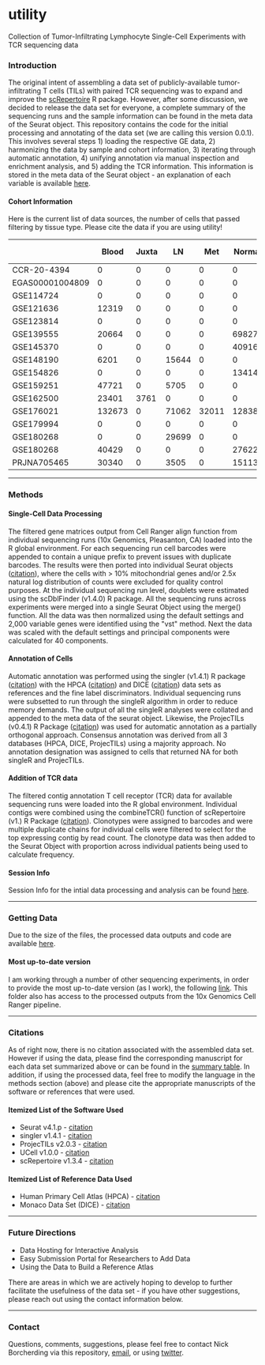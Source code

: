 # utility
Collection of Tumor-Infiltrating Lymphocyte Single-Cell Experiments with TCR sequencing data

### Introduction
The original intent of assembling a data set of publicly-available tumor-infiltrating T cells (TILs) with paired TCR sequencing was to expand 
and improve the [scRepertoire](https://github.com/ncborcherding/scRepertoire) R package. However, after some discussion, we decided to release 
the data set for everyone, a complete summary of the sequencing runs and the sample information can be found in the meta data of the Seurat object. 
This repository contains the code for the initial processing and annotating of the data set (we are calling this version 0.0.1). 
This involves several steps 1) loading the respective GE data, 2) harmonizing the data by sample and cohort information, 
3) iterating through automatic annotation, 4) unifying annotation via manual inspection and enrichment analysis, and 5) adding the TCR information. This information is stored in the meta data of the Seurat object - an explanation of each variable is available [here](https://github.com/ncborcherding/utility/blob/dev/summaryInfo/meta.data.headers.txt).

#### Cohort Information
Here is the current list of data sources, the number of cells that passed filtering by tissue type. Please cite the data if you are using utility!

|             | Blood | Juxta | LN   | Met | Normal | Tumor | Cancer Type | Date Added | Citation |
|-------------|-------|-------|------|-----|---|-------|-------------|------------|----------|
| CCR-20-4394 | 0     | 0     | 0    | 0   |0      | 26760 | Ovarian     | 6/19/21 |[cite](https://clincancerres.aacrjournals.org/content/early/2021/06/10/1078-0432.CCR-20-4394) |
| EGAS00001004809| 0     | 0     | 0    | 0   | 0      | 181667 | Breast      | 3/30/22 |[cite](https://pubmed.ncbi.nlm.nih.gov/33958794/) |
| GSE114724   | 0     | 0     | 0    | 0   | 0      | 27651 | Breast      | 6/19/21 |[cite](https://pubmed.ncbi.nlm.nih.gov/29961579/) |
| GSE121636   | 12319 | 0     | 0    | 0   | 0      | 11436 | Renal       | 6/19/21 |[cite](https://pubmed.ncbi.nlm.nih.gov/33504936/) |
| GSE123814   | 0     | 0     | 0    | 0   |0      | 77496 | Multiple    | 7/4/21 |[cite](https://pubmed.ncbi.nlm.nih.gov/31359002/) |
| GSE139555   | 20664 | 0     | 0    | 0   | 69827  | 83301 | Multiple    | 6/19/21 |[cite](https://pubmed.ncbi.nlm.nih.gov/32103181/) |
| GSE145370   | 0     | 0     | 0    | 0   | 40916  | 66592 | Esophageal  | 6/19/21 |[cite](https://pubmed.ncbi.nlm.nih.gov/33293583/) |
| GSE148190   | 6201  | 0     | 15644| 0   | 0      | 2263  | Melanoma    | 6/19/21 |[cite](https://pubmed.ncbi.nlm.nih.gov/32539073/) |
| GSE154826   | 0     | 0     | 0    | 0   | 13414   | 14491  | Lung    | 9/21/21 |[cite](https://pubmed.ncbi.nlm.nih.gov/34767762/) |
| GSE159251   | 47721 | 0     | 5705 | 0   | 0      | 8355  | Melanoma    | 9/21/21 |[cite](https://pubmed.ncbi.nlm.nih.gov/32539073/) |
| GSE162500   | 23401 | 3761  | 0    | 0   | 0      | 14644 | Lung        | 6/19/21 |[cite](https://pubmed.ncbi.nlm.nih.gov/33514641/) |
| GSE176021   | 132673| 0     | 71062|32011 |128387 | 436608 | Lung      | 8/1/21 |[cite](https://pubmed.ncbi.nlm.nih.gov/34290408/) |
| GSE179994   | 0     | 0     | 0    | 0   |0       | 140915 | Lung      | 3/30/22 |[cite](https://pubmed.ncbi.nlm.nih.gov/35121991/) |
| GSE180268   | 0     | 0     | 29699| 0   | 0      | 23215 | HNSCC      | 9/21/21 |[cite](https://pubmed.ncbi.nlm.nih.gov/34471285/) |
| GSE180268   | 40429 | 0     | 0    | 0   | 27622  | 40429 | Renal      | 3/30/31 |NA |
| PRJNA705465 | 30340 | 0     | 3505 | 0   | 15113  | 97966 | Renal      | 9/21/21 |[cite](https://pubmed.ncbi.nlm.nih.gov/33861994/) |

*****
### Methods

#### Single-Cell Data Processing
The filtered gene matrices output from Cell Ranger align function  from individual sequencing runs (10x Genomics, Pleasanton, CA) loaded into the R global environment. For each sequencing run cell barcodes were appended to contain a unique prefix to prevent issues with duplicate barcodes. The results were then ported into individual Seurat objects ([citation](https://pubmed.ncbi.nlm.nih.gov/34062119/)), where the cells with > 10% mitochondrial genes and/or 2.5x natural log distribution of counts were excluded for quality control purposes. At the individual sequencing run level, doublets were estimated using the scDblFinder (v1.4.0) R package. All the sequencing runs across experiments were merged into a single Seurat Object using the merge() function. All the data was then normalized using the default settings and 2,000 variable genes were identified using the "vst" method. Next the data was scaled with the default settings and principal components were calculated for 40 components. 

#### Annotation of Cells

Automatic annotation was performed using the singler (v1.4.1) R package ([citation](https://pubmed.ncbi.nlm.nih.gov/30643263/)) with the HPCA ([citation](https://pubmed.ncbi.nlm.nih.gov/24053356/)) and DICE ([citation](https://pubmed.ncbi.nlm.nih.gov/30449622/)) data sets as references and the fine label discriminators. Individual sequencing runs were subsetted to run through the singleR algorithm in order to reduce memory demands. The output of all the singleR analyses were collated and appended to the meta data of the seurat object. Likewise, the ProjecTILs (v0.4.1) R Package ([citation](https://pubmed.ncbi.nlm.nih.gov/34017005/)) was used for automatic annotation as a partially orthogonal approach. Consensus annotation was derived from all 3 databases (HPCA, DICE, ProjecTILs) using a majority approach. No annotation designation was assigned to cells that returned NA for both singleR and ProjecTILs. 

#### Addition of TCR data

The filtered contig annotation T cell receptor (TCR) data for available sequencing runs were loaded into the R global environment. Individual contigs were combined using the combineTCR() function of scRepertoire (v1.) R Package ([citation](https://www.ncbi.nlm.nih.gov/pmc/articles/PMC7400693/)). Clonotypes were assigned to barcodes and were multiple duplicate chains for individual cells were filtered to select for the top expressing contig by read count. The clonotype data was then added to the Seurat Object with proportion across individual patients being used to calculate frequency.

#### Session Info

Session Info for the intial data processing and analysis can be found [here](https://github.com/ncborcherding/utility/blob/dev/summaryInfo/sessionInfo.txt).

*****
### Getting Data

Due to the size of the files, the  processed data outputs and code are available [here](https://zenodo.org/record/4995299).

#### Most up-to-date version

I am working through a number of other sequencing experiments, in order to provide the most up-to-date version (as I work), the following [link](https://drive.google.com/drive/folders/1Y8fGXIRxIfEk1BiQ4X2MC0CTznkXf_AW?usp=sharing). This folder also has access to the processed outputs from the 10x Genomics Cell Ranger pipeline. 

*****
### Citations

As of right now, there is no citation associated with the assembled data set. However if using the data, please find the corresponding manuscript for 
each data set summarized above or can be found in the [summary table](https://github.com/ncborcherding/utility/blob/dev/summaryInfo/cohortSummaryTable.csv). In addition, if using the processed data, feel free to modify the language in the 
methods section (above) and please cite the appropriate manuscripts of the software or references that were used.

#### Itemized List of the Software Used
* Seurat v4.1.p - [citation](https://pubmed.ncbi.nlm.nih.gov/34062119/)  
* singler v1.4.1 - [citation](https://pubmed.ncbi.nlm.nih.gov/30643263/)  
* ProjecTILs v2.0.3 - [citation](https://pubmed.ncbi.nlm.nih.gov/34017005/)
* UCell v1.0.0 - [citation](https://www.sciencedirect.com/science/article/pii/S2001037021002816?via%3Dihub)  
* scRepertoire v1.3.4 - [citation](https://www.ncbi.nlm.nih.gov/pmc/articles/PMC7400693/)  

#### Itemized List of Reference Data Used
* Human Primary Cell Atlas (HPCA) - [citation](https://pubmed.ncbi.nlm.nih.gov/24053356/)  
* Monaco Data Set (DICE) - [citation](https://pubmed.ncbi.nlm.nih.gov/30726743/)  

*****
### Future Directions

* Data Hosting for Interactive Analysis
* Easy Submission Portal for Researchers to Add Data
* Using the Data to Build a Reference Atlas

There are areas in which we are actively hoping to develop to further facilitate the usefulness of the data set - if you have other suggestions, please reach out using the contact information below.

*****
### Contact
Questions, comments, suggestions, please feel free to contact Nick Borcherding via this repository, [email](mailto:ncborch@gmail.com), or using [twitter](https://twitter.com/theHumanBorch). 

